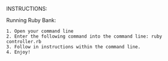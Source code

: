 
INSTRUCTIONS:

  Running Ruby Bank:

    1. Open your command line 
    2. Enter the following command into the command line: ruby controller.rb
    3. Follow in instructions within the command line.
    4. Enjoy!